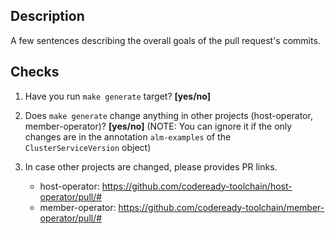 ## Description
A few sentences describing the overall goals of the pull request's commits.

## Checks
1. Have you run `make generate` target? **[yes/no]**

2. Does `make generate` change anything in other projects (host-operator, member-operator)? **[yes/no]** 
(NOTE: You can ignore it if the only changes are in the annotation `alm-examples` of the `ClusterServiceVersion` object)

3. In case other projects are changed, please provides PR links.
    - host-operator: https://github.com/codeready-toolchain/host-operator/pull/#
    - member-operator: https://github.com/codeready-toolchain/member-operator/pull/#
